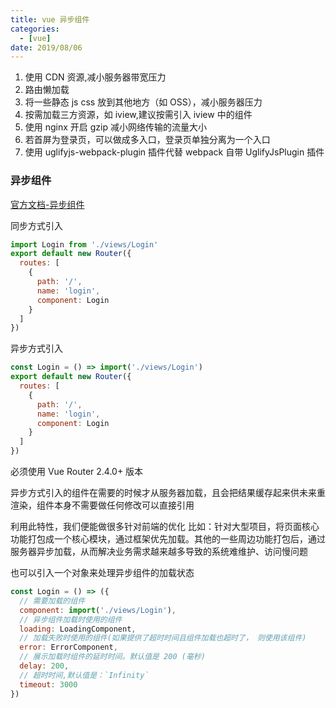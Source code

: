 ```yaml
---
title: vue 异步组件
categories:
  - [vue]
date: 2019/08/06
---
```


1. 使用 CDN 资源,减小服务器带宽压力
2. 路由懒加载
3. 将一些静态 js css 放到其他地方（如 OSS），减小服务器压力
4. 按需加载三方资源，如 iview,建议按需引入 iview 中的组件
5. 使用 nginx 开启 gzip 减小网络传输的流量大小
6. 若首屏为登录页，可以做成多入口，登录页单独分离为一个入口
7. 使用 uglifyjs-webpack-plugin 插件代替 webpack 自带 UglifyJsPlugin 插件

### 异步组件

[官方文档-异步组件](https://cn.vuejs.org/v2/guide/components-dynamic-async.html#异步组件)

同步方式引入

```js
import Login from './views/Login'
export default new Router({
  routes: [
    {
      path: '/',
      name: 'login',
      component: Login
    }
  ]
})
```

异步方式引入

```js
const Login = () => import('./views/Login')
export default new Router({
  routes: [
    {
      path: '/',
      name: 'login',
      component: Login
    }
  ]
})
```

必须使用 Vue Router 2.4.0+ 版本

异步方式引入的组件在需要的时候才从服务器加载，且会把结果缓存起来供未来重渲染，组件本身不需要做任何修改可以直接引用

利用此特性，我们便能做很多针对前端的优化
比如：针对大型项目，将页面核心功能打包成一个核心模块，通过框架优先加载。其他的一些周边功能打包后，通过服务器异步加载，从而解决业务需求越来越多导致的系统难维护、访问慢问题

也可以引入一个对象来处理异步组件的加载状态

```js
const Login = () => ({
  // 需要加载的组件
  component: import('./views/Login'),
  // 异步组件加载时使用的组件
  loading: LoadingComponent,
  // 加载失败时使用的组件(如果提供了超时时间且组件加载也超时了， 则使用该组件)
  error: ErrorComponent,
  // 展示加载时组件的延时时间。默认值是 200 (毫秒)
  delay: 200,
  // 超时时间,默认值是：`Infinity`
  timeout: 3000
})
```
